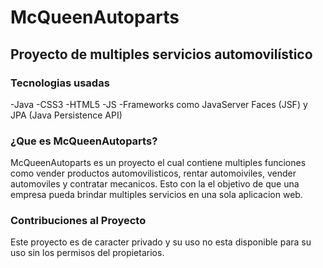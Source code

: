 # McQueenAutoparts
## Proyecto de multiples servicios automovilístico
### Tecnologias usadas
-Java -CSS3 -HTML5 -JS -Frameworks como JavaServer Faces (JSF) y JPA (Java Persistence API)
### ¿Que es McQueenAutoparts?
McQueenAutoparts es un proyecto el cual contiene multiples funciones como vender productos automovilisticos, rentar automoiviles, vender automoviles y contratar mecanicos.
Esto con la el objetivo de que una empresa pueda brindar multiples servicios en una sola aplicacion web.

### Contribuciones al Proyecto
Este proyecto es de caracter privado y su uso no esta disponible para su uso sin los permisos del propietarios.





